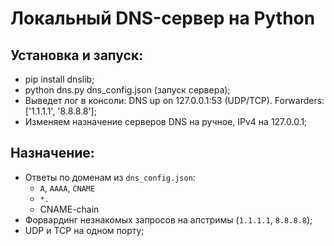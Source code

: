 # Локальный DNS-сервер на Python

## Установка и запуск:

- pip install dnslib;
- python dns.py dns_config.json (запуск сервера);
- Выведет лог в консоли: DNS up on 127.0.0.1:53 (UDP/TCP). Forwarders: ['1.1.1.1', '8.8.8.8'];
- Изменяем назначение серверов DNS на ручное, IPv4 на 127.0.0.1;

## Назначение:

- Ответы по доменам из `dns_config.json`:
  - `A`, `AAAA`, `CNAME`
  - `*.`
  - CNAME-chain
- Форвардинг незнакомых запросов на апстримы (`1.1.1.1`, `8.8.8.8`);
- UDP и TCP на одном порту;
